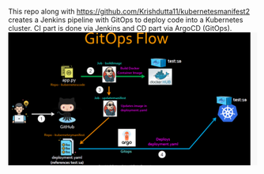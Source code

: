 This repo along with https://github.com/Krishdutta11/kubernetesmanifest2 creates a Jenkins pipeline with GitOps to deploy code into a Kubernetes cluster. CI part is done via Jenkins and CD part via ArgoCD (GitOps).
![Alt Text](gitops.png)

